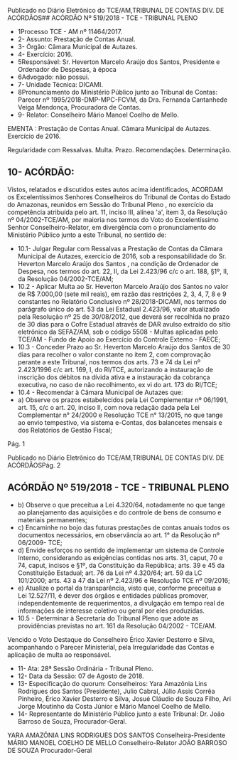 Publicado  no  Diário Eletrônico do TCE/AM,TRIBUNAL DE CONTAS DIV. DE  ACÓRDÃOS## ACÓRDÃO Nº 519/2018 - TCE - TRIBUNAL PLENO

- 1Processo TCE - AM nº 11464/2017.
- 2- Assunto: Prestação de Contas Anual.
- 3- Órgão: Câmara Municipal de Autazes.
- 4- Exercício: 2016.
- 5Responsável: Sr.  Heverton  Marcelo  Araújo  dos  Santos,  Presidente  e  Ordenador  de Despesas, à época
- 6Advogado: não possui.
- 7- Unidade Técnica: DICAMI.
- 8Pronunciamento  do  Ministério  Público  junto  ao Tribunal  de  Contas: Parecer  nº 1995/2018-DMP-MPC-FCVM, da Dra. Fernanda Cantanhede Veiga Mendonça, Procuradora de Contas.
- 9- Relator: Conselheiro Mário Manoel Coelho de Mello.

EMENTA : Prestação de Contas Anual. Câmara Municipal de Autazes. Exercício de 2016.

Regularidade com Ressalvas. Multa. Prazo. Recomendações. Determinação.

## 10- ACÓRDÃO:

Vistos, relatados e discutidos estes autos acima identificados, ACORDAM os Excelentíssimos Senhores Conselheiros do Tribunal de Contas do Estado do Amazonas, reunidos em Sessão do Tribunal Pleno ,  no  exercício da competência atribuída pelo  art. 11,  inciso  III,  alínea  'a',  item  3,    da  Resolução  nº  04/2002-TCE/AM, por  maioria nos termos  do  Voto  do  Excelentíssimo  Senhor  Conselheiro-Relator, em  divergência com  o pronunciamento do Ministério Público junto a este Tribunal, no sentido de:

- 10.1-  Julgar  Regular  com  Ressalvas a  Prestação  de  Contas  da  Câmara Municipal de Autazes, exercício de 2016, sob a responsabilidade do Sr. Heverton Marcelo  Araújo  dos  Santos ,  na  condição  de Ordenador  de Despesa, nos termos do art. 22, II, da Lei 2.423/96 c/c o art. 188, §1º, II, da Resolução 04/2002-TCE/AM;
- 10.2 - Aplicar Multa ao Sr. Heverton Marcelo Araújo dos Santos no valor de R$ 7.000,00 (sete  mil  reais),  em  razão das restrições 2, 3, 4, 7, 8  e 9 constantes  no  Relatório  Conclusivo  nº  28/2018-DICAMI,  nos  termos  do parágrafo único do art. 53 da Lei Estadual 2.423/96, valor atualizado pela Resolução nº 25 de 30/08/2012, que deverá ser recolhida no prazo de 30 dias para  o  Cofre  Estadual  através  de  DAR  avulso  extraído  do  sítio eletrônico  da  SEFAZ/AM,  sob  o  código  5508  -  Multas  aplicadas  pelo TCE/AM - Fundo de Apoio ao Exercício do Controle Externo - FAECE;
- 10.3 - Conceder Prazo ao Sr. Heverton Marcelo Araújo dos Santos de 30 dias para recolher o valor constante no item 2, com comprovação perante a este Tribunal, nos termos dos arts. 73 e 74 da Lei nº 2.423/1996 c/c art. 169, I, do RI/TCE, autorizando a instauração de inscrição dos débitos na dívida  ativa  e  a  instauração  da  cobrança  executiva,  no  caso  de  não recolhimento, ex vi do art. 173 do RI/TCE;
- 10.4 - Recomendar à Câmara Municipal de Autazes que:
- a) Observe os prazos estabelecidos pela Lei Complementar nº 06/1991, art.  15,  c/c  o  art.  20,  inciso  II,  com  nova  redação  dada  pela  Lei Complementar n° 24/2000 e Resolução TCE n° 13/2015, no que tange ao envio tempestivo, via sistema e-Contas, dos balancetes mensais e dos Relatórios de Gestão Fiscal;

Pág. 1

Publicado  no  Diário Eletrônico do TCE/AM,TRIBUNAL DE CONTAS DIV. DE  ACÓRDÃOSPág. 2

## ACÓRDÃO Nº 519/2018 - TCE - TRIBUNAL PLENO

- b) Observe o que preceitua a Lei 4.320/64, notadamente no que tange ao planejamento  das  aquisições  e  do  controle  de  bens  de  consumo  e materiais permanentes;
- c) Encaminhe no bojo das futuras prestações de contas anuais todos os documentos necessários, em observância ao art. 1° da Resolução nº 06/2009- TCE;
- d) Envide esforços no sentido de implementar um sistema de Controle Interno, considerando as exigências contidas nos arts. 31, caput, 70 e 74, caput, incisos e §1º, da Constituição da República; arts. 39 e 45 da Constituição  Estadual;  art.  76  da  Lei  nº  4.320/64;  art.  59  da  LC 101/2000;  arts.  43  a  47  da  Lei  nº  2.423/96  e  Resolução  TCE  nº 09/2016;
- e) Atualize o portal da transparência, visto que, conforme preceitua a Lei 12.527/11, é dever  dos  órgãos  e  entidades  públicas promover, independentemente de requerimentos, a divulgação em tempo real de informações de interesse coletivo ou geral por eles produzidas.
- 10.5  -  Determinar à  Secretaria  do  Tribunal  Pleno  que  adote  as  providências previstas no art. 161 da Resolução 04/2002 - TCE/AM.

Vencido o Voto Destaque do Conselheiro Érico Xavier Desterro e Silva, acompanhando o Parecer Ministerial, pela Irregularidade das Contas e aplicação de multa ao responsável.

- 11-  Ata: 28ª Sessão Ordinária - Tribunal Pleno.
- 12-  Data da Sessão: 07 de Agosto de 2018.
- 13-  Especificação do quorum: Conselheiros: Yara Amazônia Lins Rodrigues dos Santos (Presidente), Julio Cabral, Júlio  Assis Corrêa Pinheiro, Érico Xavier Desterro e Silva, Josué  Cláudio  de  Souza  Filho,  Ari  Jorge  Moutinho  da  Costa  Júnior  e  Mário  Manoel Coelho de Mello.
- 14- Representante  do  Ministério  Público  junto  a este Tribunal: Dr. João  Barroso  de Souza, Procurador-Geral.

YARA AMAZÔNIA LINS RODRIGUES DOS SANTOS Conselheira-Presidente MÁRIO MANOEL COELHO DE MELLO Conselheiro-Relator JOÃO BARROSO DE SOUZA Procurador-Geral